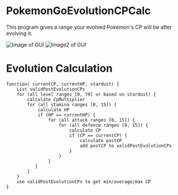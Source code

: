 # PokemonGoEvolutionCPCalc
This program gives a range your evolved Pokemon's CP will be after evolving it.

![Image of GUI](http://imgur.com/bbYt4sT.png)
![Image2 of GUI](http://imgur.com/dnJxYtd.png)

# Evolution Calculation
```
function( currentCP, currentHP, stardust) {
    List validPostEvolutionCPs
    for (all level ranges [0, 79] or based on stardust) {
        calculate CpMultiplier
        for (all stamina ranges [0, 15]) {
            calculate HP
            if (HP == currentHP) {
                for (all attack ranges [0, 15]) {
                    for (all defence ranges [0, 15]) {
                        calculate CP
                        if (CP == currentCP) {
                            calculate postCP
                            add postCP to validPostEvolutionCPs
                        }
                    }
                }
           }
        }
    }
    use validPostEvolutionCPs to get min/average/max CP
}
```
